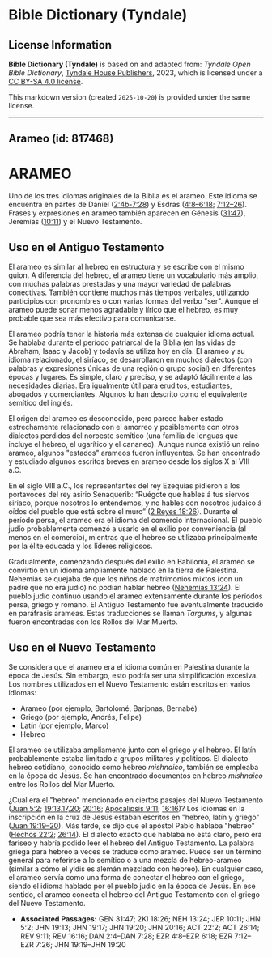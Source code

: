 # Bible Dictionary (Tyndale)

## License Information

**Bible Dictionary (Tyndale)** is based on and adapted from: _Tyndale Open Bible Dictionary_, [Tyndale House Publishers](https://tyndaleopenresources.com/), 2023, which is licensed under a [CC BY-SA 4.0 license](https://creativecommons.org/licenses/by-sa/4.0/legalcode.en).

This markdown version (created `2025-10-20`) is provided under the same license.



--------------------------------

## Arameo (id: 817468)

ARAMEO
======

Uno de los tres idiomas originales de la Biblia es el arameo. Este idioma se encuentra en partes de Daniel ([2:4b\-7:28](https://ref.ly/Dan2:4-Dan7:28)) y Esdras ([4:8–6:18](https://ref.ly/Ezra4:8-Ezra6:18); [7:12–26](https://ref.ly/Ezra7:12-Ezra7:26)). Frases y expresiones en arameo también aparecen en Génesis ([31:47](https://ref.ly/Gen31:47)), Jeremías ([10:11](https://ref.ly/Jer10:11)) y el Nuevo Testamento.

Uso en el Antiguo Testamento
----------------------------

El arameo es similar al hebreo en estructura y se escribe con el mismo guion. A diferencia del hebreo, el arameo tiene un vocabulario más amplio, con muchas palabras prestadas y una mayor variedad de palabras conectivas. También contiene muchos más tiempos verbales, utilizando participios con pronombres o con varias formas del verbo "ser". Aunque el arameo puede sonar menos agradable y lírico que el hebreo, es muy probable que sea más efectivo para comunicarse.

El arameo podría tener la historia más extensa de cualquier idioma actual. Se hablaba durante el período patriarcal de la Biblia (en las vidas de Abraham, Isaac y Jacob) y todavía se utiliza hoy en día. El arameo y su idioma relacionado, el siríaco, se desarrollaron en muchos dialectos (con palabras y expresiones únicas de una región o grupo social) en diferentes épocas y lugares. Es simple, claro y preciso, y se adaptó fácilmente a las necesidades diarias. Era igualmente útil para eruditos, estudiantes, abogados y comerciantes. Algunos lo han descrito como el equivalente semítico del inglés.

El origen del arameo es desconocido, pero parece haber estado estrechamente relacionado con el amorreo y posiblemente con otros dialectos perdidos del noroeste semítico (una familia de lenguas que incluye el hebreo, el ugarítico y el cananeo). Aunque nunca existió un reino arameo, algunos "estados" arameos fueron influyentes. Se han encontrado y estudiado algunos escritos breves en arameo desde los siglos X al VIII a.C.

En el siglo VIII a.C., los representantes del rey Ezequías pidieron a los portavoces del rey asirio Senaquerib: “Ruégote que hables á tus siervos siriaco, porque nosotros lo entendemos, y no hables con nosotros judaico á oídos del pueblo que está sobre el muro” ([2 Reyes 18:26](https://ref.ly/2Kgs18:26)). Durante el período persa, el arameo era el idioma del comercio internacional. El pueblo judío probablemente comenzó a usarlo en el exilio por conveniencia (al menos en el comercio), mientras que el hebreo se utilizaba principalmente por la élite educada y los líderes religiosos.

Gradualmente, comenzando después del exilio en Babilonia, el arameo se convirtió en un idioma ampliamente hablado en la tierra de Palestina. Nehemías se quejaba de que los niños de matrimonios mixtos (con un padre que no era judío) no podían hablar hebreo ([Nehemías 13:24](https://ref.ly/Neh13:24)). El pueblo judío continuó usando el arameo extensamente durante los períodos persa, griego y romano. El Antiguo Testamento fue eventualmente traducido en paráfrasis arameas. Estas traducciones se llaman *Targums*, y algunas fueron encontradas con los Rollos del Mar Muerto.

Uso en el Nuevo Testamento
--------------------------

Se considera que el arameo era el idioma común en Palestina durante la época de Jesús. Sin embargo, esto podría ser una simplificación excesiva. Los nombres utilizados en el Nuevo Testamento están escritos en varios idiomas:

* Arameo (por ejemplo, Bartolomé, Barjonas, Bernabé)
* Griego (por ejemplo, Andrés, Felipe)
* Latín (por ejemplo, Marco)
* Hebreo

El arameo se utilizaba ampliamente junto con el griego y el hebreo. El latín probablemente estaba limitado a grupos militares y políticos. El dialecto hebreo cotidiano, conocido como hebreo *mishnaico*, también se empleaba en la época de Jesús. Se han encontrado documentos en hebreo *mishnaico* entre los Rollos del Mar Muerto.

¿Cual era el "hebreo" mencionado en ciertos pasajes del Nuevo Testamento ([Juan 5:2](https://ref.ly/John5:2); [19:13,17,20](https://ref.ly/John19:13,John19:17,John19:20); [20:16](https://ref.ly/John20:16); [Apocalipsis 9:11](https://ref.ly/Rev9:11); [16:16](https://ref.ly/Rev16:16))? Los idiomas en la inscripción en la cruz de Jesús estaban escritos en "hebreo, latín y griego" ([Juan 19:19–20](https://ref.ly/John19:19-John19:20)). Más tarde, se dijo que el apóstol Pablo hablaba "hebreo" ([Hechos 22:2](https://ref.ly/Acts22:2); [26:14](https://ref.ly/Acts26:14)). El dialecto exacto que hablaba no está claro, pero era fariseo y habría podido leer el hebreo del Antiguo Testamento. La palabra griega para hebreo a veces se traduce como arameo. Puede ser un término general para referirse a lo semítico o a una mezcla de hebreo\-arameo (similar a cómo el yidis es alemán mezclado con hebreo). En cualquier caso, el arameo servía como una forma de conectar el hebreo con el griego, siendo el idioma hablado por el pueblo judío en la época de Jesús. En ese sentido, el arameo conecta el hebreo del Antiguo Testamento con el griego del Nuevo Testamento.

* **Associated Passages:** GEN 31:47; 2KI 18:26; NEH 13:24; JER 10:11; JHN 5:2; JHN 19:13; JHN 19:17; JHN 19:20; JHN 20:16; ACT 22:2; ACT 26:14; REV 9:11; REV 16:16; DAN 2:4–DAN 7:28; EZR 4:8–EZR 6:18; EZR 7:12–EZR 7:26; JHN 19:19–JHN 19:20

